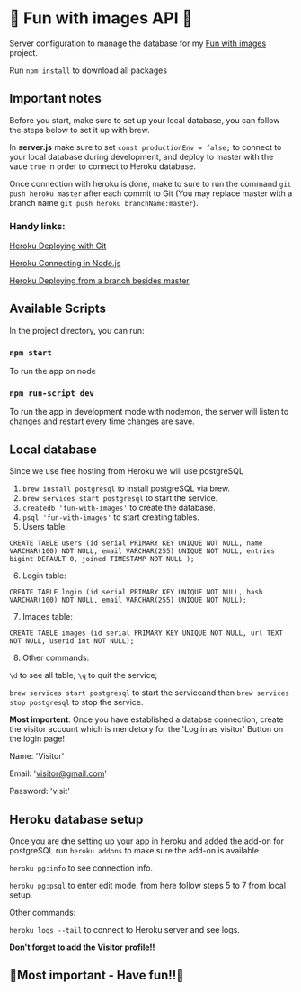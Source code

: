 # 🥳 Fun with images API 🥳

Server configuration to manage the database for my [Fun with images](https://github.com/TomKiWorld/fun-with-images) project.

Run `npm install` to download all packages

## Important notes

Before you start, make sure to set up your local database, you can follow the steps below to set it up with brew.

In **server.js** make sure to set `const productionEnv = false;` to connect to your local database during development, and deploy to master with the vaue `true` in order to connect to Heroku database.

Once connection with heroku is done, make to sure to run the command `git push heroku master` after each commit to Git (You may replace master with a branch name `git push heroku branchName:master`).

### Handy links:

[Heroku Deploying with Git](https://devcenter.heroku.com/articles/git)

[Heroku Connecting in Node.js](https://devcenter.heroku.com/articles/heroku-postgresql#connecting-in-node-js)

[Heroku Deploying from a branch besides master](https://devcenter.heroku.com/articles/git#deploying-from-a-branch-besides-master)

## Available Scripts

In the project directory, you can run:

### `npm start`
To run the app on node

### `npm run-script dev`
To run the app in development mode with nodemon, the server will listen to changes and restart every time changes are save.

## Local database
Since we use free hosting from Heroku we will use postgreSQL

1. `brew install postgresql` to install postgreSQL via brew.
2. `brew services start postgresql` to start the service.
3. `createdb 'fun-with-images'` to create the database.
4. `psql 'fun-with-images'` to start creating tables.
5. Users table: 

`CREATE TABLE users (id serial PRIMARY KEY UNIQUE NOT NULL, name VARCHAR(100) NOT NULL, email VARCHAR(255) UNIQUE NOT NULL, entries bigint DEFAULT 0, joined TIMESTAMP NOT NULL );`

6. Login table: 

`CREATE TABLE login (id serial PRIMARY KEY UNIQUE NOT NULL, hash VARCHAR(100) NOT NULL, email VARCHAR(255) UNIQUE NOT NULL);`

7. Images table:

`CREATE TABLE images (id serial PRIMARY KEY UNIQUE NOT NULL, url TEXT NOT NULL, userid int NOT NULL);`

8. Other commands: 

`\d` to see all table; `\q` to quit the service;

`brew services start postgresql` to start the serviceand then `brew services stop postgresql` to stop the service.

**Most importent**: Once you have established a databse connection, create the visitor account which is mendetory for the 'Log in as visitor' Button on the login page!

Name: 'Visitor'

Email: 'visitor@gmail.com'

Password: 'visit'

## Heroku database setup

Once you are dne setting up your app in heroku and added the add-on for postgreSQL run `heroku addons` to make sure the add-on is available

`heroku pg:info` to see connection info.

`heroku pg:psql` to enter edit mode, from here follow steps 5 to 7 from local setup.

Other commands:

`heroku logs --tail` to connect to Heroku server and see logs.

**Don't forget to add the Visitor profile!!**


## 🤗Most important - Have fun!!🤗